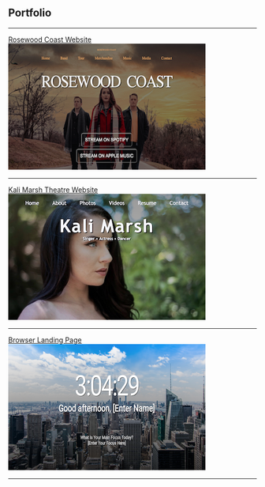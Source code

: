 ## Portfolio

---


[Rosewood Coast Website](https://zss3.github.io/rosewood_coast_website/Rosewood_Coast)
<br>
<a href="https://zss3.github.io/rosewood_coast_website/Rosewood_Coast"> 
<img src="images/rosewood_coast_thumb.png"/> </a>

---
[Kali Marsh Theatre Website](https://zss3.github.io/marsh_theatre_website/index)
<br>
<a href="https://zss3.github.io/marsh_theatre_website/index">
<img src="images/kali_site_thumb.png"/> </a>

---
[Browser Landing Page](https://zss3.github.io/landing_page/landing)
<br>
<a href= "https://zss3.github.io/landing_page/landing">
<img src="images/landing_image.png"/> </a>

---

